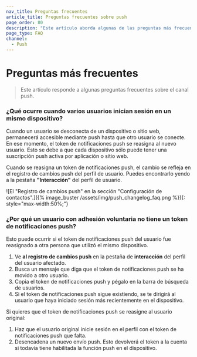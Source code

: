 ```yaml
---
nav_title: Preguntas frecuentes
article_title: Preguntas frecuentes sobre push
page_order: 80
description: "Este artículo aborda algunas de las preguntas más frecuentes que surgen al configurar campañas push."
page_type: FAQ
channel:
  - Push
---
```


# Preguntas más frecuentes

> Este artículo responde a algunas preguntas frecuentes sobre el canal push.

### ¿Qué ocurre cuando varios usuarios inician sesión en un mismo dispositivo?

Cuando un usuario se desconecta de un dispositivo o sitio web, permanecerá accesible mediante push hasta que otro usuario se conecte. En ese momento, el token de notificaciones push se reasigna al nuevo usuario. Esto se debe a que cada dispositivo sólo puede tener una suscripción push activa por aplicación o sitio web.

Cuando se reasigna un token de notificaciones push, el cambio se refleja en el registro de cambios push del perfil de usuario. Puedes encontrarlo yendo a la pestaña **"Interacción"** del perfil de usuario.

![El "Registro de cambios push" en la sección "Configuración de contactos".]({% image_buster /assets/img/push_changelog_faq.png %}){: style="max-width:50%;"}

### ¿Por qué un usuario con adhesión voluntaria no tiene un token de notificaciones push?

Esto puede ocurrir si el token de notificaciones push del usuario fue reasignado a otra persona que utilizó el mismo dispositivo.

1. Ve **al registro de cambios push** en la pestaña de **interacción** del perfil del usuario afectado.
2. Busca un mensaje que diga que el token de notificaciones push se ha movido a otro usuario.
3. Copia el token de notificaciones push y pégalo en la barra de búsqueda de usuarios. 
4. Si el token de notificaciones push sigue existiendo, se te dirigirá al usuario que haya iniciado sesión más recientemente en el dispositivo.

Si quieres que el token de notificaciones push se reasigne al usuario original:

1. Haz que el usuario original inicie sesión en el perfil con el token de notificaciones push que falta.
2. Desencadena un nuevo envío push. Esto devolverá el token a la cuenta si todavía tiene habilitada la función push en el dispositivo.

